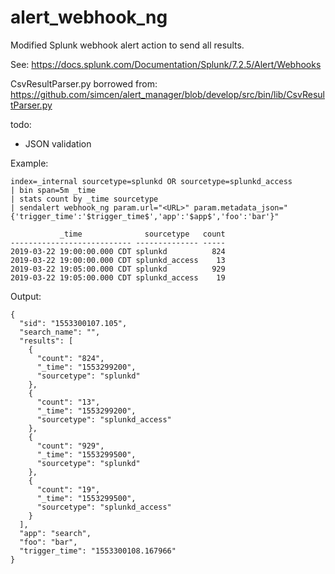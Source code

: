 # alert_webhook_ng

Modified Splunk webhook alert action to send all results.

See: https://docs.splunk.com/Documentation/Splunk/7.2.5/Alert/Webhooks

CsvResultParser.py borrowed from: https://github.com/simcen/alert_manager/blob/develop/src/bin/lib/CsvResultParser.py

todo:
- JSON validation

Example:
```
index=_internal sourcetype=splunkd OR sourcetype=splunkd_access
| bin span=5m _time
| stats count by _time sourcetype
| sendalert webhook_ng param.url="<URL>" param.metadata_json="{'trigger_time':'$trigger_time$','app':'$app$','foo':'bar'}"

           _time              sourcetype   count
--------------------------- -------------- -----
2019-03-22 19:00:00.000 CDT splunkd          824
2019-03-22 19:00:00.000 CDT splunkd_access    13
2019-03-22 19:05:00.000 CDT splunkd          929
2019-03-22 19:05:00.000 CDT splunkd_access    19
```
Output:
```
{
  "sid": "1553300107.105",
  "search_name": "",
  "results": [
    {
      "count": "824",
      "_time": "1553299200",
      "sourcetype": "splunkd"
    },
    {
      "count": "13",
      "_time": "1553299200",
      "sourcetype": "splunkd_access"
    },
    {
      "count": "929",
      "_time": "1553299500",
      "sourcetype": "splunkd"
    },
    {
      "count": "19",
      "_time": "1553299500",
      "sourcetype": "splunkd_access"
    }
  ],
  "app": "search",
  "foo": "bar",
  "trigger_time": "1553300108.167966"
}
```
